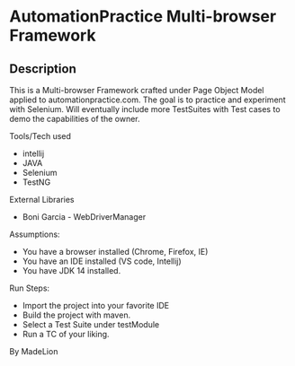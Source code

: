 # AutomationPractice Multi-browser Framework

## Description

This is a Multi-browser Framework crafted under Page Object Model applied to automationpractice.com. The goal is to practice and experiment with Selenium. Will eventually include more TestSuites with Test cases to demo the capabilities of the owner.


Tools/Tech used

* intellij
* JAVA
* Selenium
* TestNG


External Libraries 

* Boni Garcia - WebDriverManager

Assumptions:

* You have a browser installed (Chrome, Firefox, IE) 
* You have an IDE installed (VS code, Intellij)
* You have JDK 14 installed.

Run Steps:

* Import the project into your favorite IDE
* Build the project with maven.
* Select a Test Suite under testModule
* Run a TC of your liking.


By MadeLion
